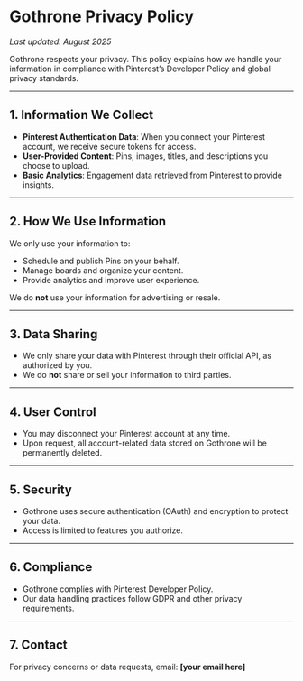 # Gothrone Privacy Policy

_Last updated: August 2025_

Gothrone respects your privacy. This policy explains how we handle your information in compliance with Pinterest’s Developer Policy and global privacy standards.

---

## 1. Information We Collect
- **Pinterest Authentication Data**: When you connect your Pinterest account, we receive secure tokens for access.  
- **User-Provided Content**: Pins, images, titles, and descriptions you choose to upload.  
- **Basic Analytics**: Engagement data retrieved from Pinterest to provide insights.

---

## 2. How We Use Information
We only use your information to:
- Schedule and publish Pins on your behalf.  
- Manage boards and organize your content.  
- Provide analytics and improve user experience.  

We do **not** use your information for advertising or resale.

---

## 3. Data Sharing
- We only share your data with Pinterest through their official API, as authorized by you.  
- We do **not** share or sell your information to third parties.

---

## 4. User Control
- You may disconnect your Pinterest account at any time.  
- Upon request, all account-related data stored on Gothrone will be permanently deleted.  

---

## 5. Security
- Gothrone uses secure authentication (OAuth) and encryption to protect your data.  
- Access is limited to features you authorize.  

---

## 6. Compliance
- Gothrone complies with Pinterest Developer Policy.  
- Our data handling practices follow GDPR and other privacy requirements.

---

## 7. Contact
For privacy concerns or data requests, email: **[your email here]**
